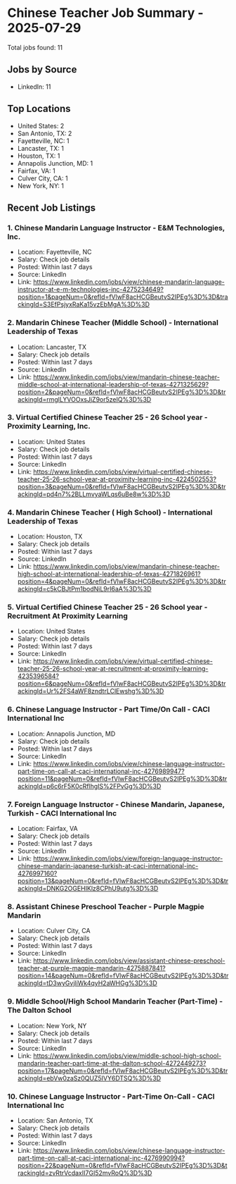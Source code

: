 # Chinese Teacher Job Summary - 2025-07-29

Total jobs found: 11

## Jobs by Source

- LinkedIn: 11

## Top Locations

- United States: 2
- San Antonio, TX: 2
- Fayetteville, NC: 1
- Lancaster, TX: 1
- Houston, TX: 1
- Annapolis Junction, MD: 1
- Fairfax, VA: 1
- Culver City, CA: 1
- New York, NY: 1

## Recent Job Listings

### 1. Chinese Mandarin Language Instructor - E&M Technologies, Inc.
- Location: Fayetteville, NC
- Salary: Check job details
- Posted: Within last 7 days
- Source: LinkedIn
- Link: https://www.linkedin.com/jobs/view/chinese-mandarin-language-instructor-at-e-m-technologies-inc-4275234649?position=1&pageNum=0&refId=fVlwF8acHCGBeutvS2IPEg%3D%3D&trackingId=S3EfPsjyxRaKa15vzEbMgA%3D%3D

### 2. Mandarin Chinese Teacher (Middle School) - International Leadership of Texas
- Location: Lancaster, TX
- Salary: Check job details
- Posted: Within last 7 days
- Source: LinkedIn
- Link: https://www.linkedin.com/jobs/view/mandarin-chinese-teacher-middle-school-at-international-leadership-of-texas-4271325629?position=2&pageNum=0&refId=fVlwF8acHCGBeutvS2IPEg%3D%3D&trackingId=rmglLYVOOxsJjZ9or5zeIQ%3D%3D

### 3. Virtual Certified Chinese Teacher 25 - 26 School year - Proximity Learning, Inc.
- Location: United States
- Salary: Check job details
- Posted: Within last 7 days
- Source: LinkedIn
- Link: https://www.linkedin.com/jobs/view/virtual-certified-chinese-teacher-25-26-school-year-at-proximity-learning-inc-4224502553?position=3&pageNum=0&refId=fVlwF8acHCGBeutvS2IPEg%3D%3D&trackingId=pd4n7%2BLLmvyaWLqs6uBe8w%3D%3D

### 4. Mandarin Chinese Teacher ( High School) - International Leadership of Texas
- Location: Houston, TX
- Salary: Check job details
- Posted: Within last 7 days
- Source: LinkedIn
- Link: https://www.linkedin.com/jobs/view/mandarin-chinese-teacher-high-school-at-international-leadership-of-texas-4271826961?position=4&pageNum=0&refId=fVlwF8acHCGBeutvS2IPEg%3D%3D&trackingId=c5kCBJtPm1bodNiL9rI6aA%3D%3D

### 5. Virtual Certified Chinese Teacher 25 - 26 School year - Recruitment At Proximity Learning
- Location: United States
- Salary: Check job details
- Posted: Within last 7 days
- Source: LinkedIn
- Link: https://www.linkedin.com/jobs/view/virtual-certified-chinese-teacher-25-26-school-year-at-recruitment-at-proximity-learning-4235396584?position=6&pageNum=0&refId=fVlwF8acHCGBeutvS2IPEg%3D%3D&trackingId=Ur%2FS4aWF8zndtrLClEwshg%3D%3D

### 6. Chinese Language Instructor - Part Time/On Call - CACI International Inc
- Location: Annapolis Junction, MD
- Salary: Check job details
- Posted: Within last 7 days
- Source: LinkedIn
- Link: https://www.linkedin.com/jobs/view/chinese-language-instructor-part-time-on-call-at-caci-international-inc-4276989947?position=11&pageNum=0&refId=fVlwF8acHCGBeutvS2IPEg%3D%3D&trackingId=p6c6rF5K0cRflhgIS%2FPvGg%3D%3D

### 7. Foreign Language Instructor - Chinese Mandarin, Japanese, Turkish - CACI International Inc
- Location: Fairfax, VA
- Salary: Check job details
- Posted: Within last 7 days
- Source: LinkedIn
- Link: https://www.linkedin.com/jobs/view/foreign-language-instructor-chinese-mandarin-japanese-turkish-at-caci-international-inc-4276997160?position=13&pageNum=0&refId=fVlwF8acHCGBeutvS2IPEg%3D%3D&trackingId=DNKG2OGEHIKlz8CPhU9utg%3D%3D

### 8. Assistant Chinese Preschool Teacher - Purple Magpie Mandarin
- Location: Culver City, CA
- Salary: Check job details
- Posted: Within last 7 days
- Source: LinkedIn
- Link: https://www.linkedin.com/jobs/view/assistant-chinese-preschool-teacher-at-purple-magpie-mandarin-4275887841?position=14&pageNum=0&refId=fVlwF8acHCGBeutvS2IPEg%3D%3D&trackingId=tD3wyGvjliWk4qyH2aWHGg%3D%3D

### 9. Middle School/High School Mandarin Teacher (Part-Time) - The Dalton School
- Location: New York, NY
- Salary: Check job details
- Posted: Within last 7 days
- Source: LinkedIn
- Link: https://www.linkedin.com/jobs/view/middle-school-high-school-mandarin-teacher-part-time-at-the-dalton-school-4272449273?position=17&pageNum=0&refId=fVlwF8acHCGBeutvS2IPEg%3D%3D&trackingId=ebVw0zaSz0QUZ5IVY6DTSQ%3D%3D

### 10. Chinese Language Instructor - Part-Time On-Call - CACI International Inc
- Location: San Antonio, TX
- Salary: Check job details
- Posted: Within last 7 days
- Source: LinkedIn
- Link: https://www.linkedin.com/jobs/view/chinese-language-instructor-part-time-on-call-at-caci-international-inc-4276990994?position=22&pageNum=0&refId=fVlwF8acHCGBeutvS2IPEg%3D%3D&trackingId=zvRtrVcdaxII7GI52mvRoQ%3D%3D

